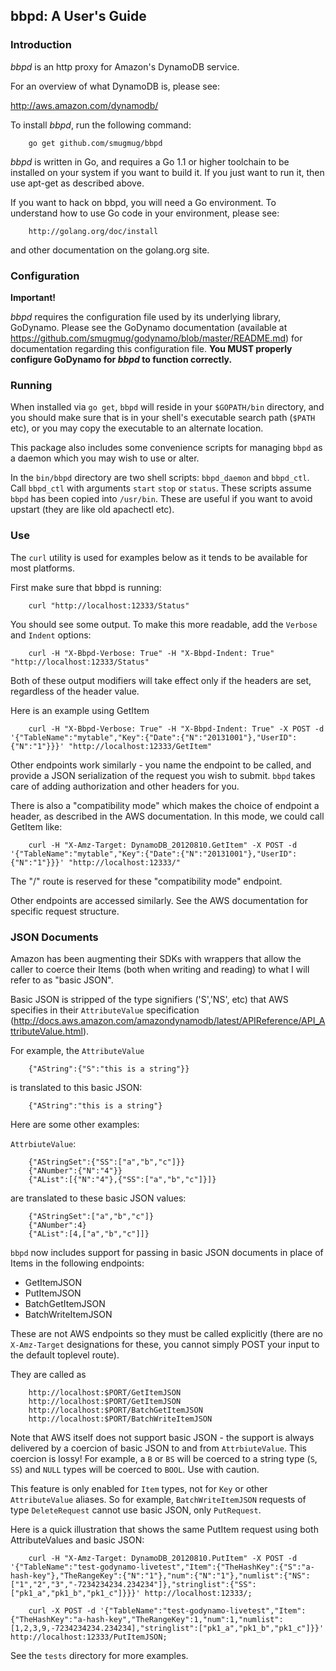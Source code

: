 ## bbpd: A User's Guide

### Introduction

*bbpd* is an http proxy for Amazon's DynamoDB service.

For an overview of what DynamoDB is, please see:

http://aws.amazon.com/dynamodb/

To install *bbpd*, run the following command:

        go get github.com/smugmug/bbpd

*bbpd* is written in Go, and requires a Go 1.1 or higher toolchain to be installed on your system
if you want to build it. If you just want to run it, then use apt-get as described above.

If you want to hack on bbpd, you will need a Go environment.
To understand how to use Go code in your environment, please see:

        http://golang.org/doc/install

and other documentation on the golang.org site.

### Configuration

**Important!**

*bbpd* requires the configuration file used by its underlying library, GoDynamo. Please see
the GoDynamo documentation (available at https://github.com/smugmug/godynamo/blob/master/README.md) for
documentation regarding this configuration file. **You MUST properly configure GoDynamo for *bbpd* to
function correctly.**


### Running

When installed via `go get`, `bbpd` will reside in your `$GOPATH/bin` directory, and you should
make sure that is in your shell's executable search path (`$PATH` etc), or you may copy the
executable to an alternate location.

This package also includes some convenience scripts for managing `bbpd` as a daemon which
you may wish to use or alter.

In the `bin/bbpd` directory are two shell scripts: `bbpd_daemon` and `bbpd_ctl`. Call
`bbpd_ctl` with arguments `start` `stop` or `status`. These scripts assume `bbpd` has been copied into
`/usr/bin`. These are useful if you want to avoid upstart (they are like old apachectl etc).

### Use

The `curl` utility is used for examples below as it tends to be available for most platforms.

First make sure that bbpd is running:

        curl "http://localhost:12333/Status"

You should see some output. To make this more readable, add the `Verbose` and `Indent` options:

        curl -H "X-Bbpd-Verbose: True" -H "X-Bbpd-Indent: True" "http://localhost:12333/Status"

Both of these output modifiers will take effect only if the headers are set, regardless of the
header value.

Here is an example using GetItem

        curl -H "X-Bbpd-Verbose: True" -H "X-Bbpd-Indent: True" -X POST -d '{"TableName":"mytable","Key":{"Date":{"N":"20131001"},"UserID":{"N":"1"}}}' "http://localhost:12333/GetItem"

Other endpoints work similarly - you name the endpoint to be called, and provide a JSON serialization of the request you wish
to submit. `bbpd` takes care of adding authorization and other headers for you.

There is also a "compatibility mode" which makes the choice of endpoint a header, as described in the AWS documentation.
In this mode, we could call GetItem like:

        curl -H "X-Amz-Target: DynamoDB_20120810.GetItem" -X POST -d '{"TableName":"mytable","Key":{"Date":{"N":"20131001"},"UserID":{"N":"1"}}}' "http://localhost:12333/"

The "/" route is reserved for these "compatibility mode" endpoint.

Other endpoints are accessed similarly. See the AWS documentation for specific request structure.

### JSON Documents

Amazon has been augmenting their SDKs with wrappers that allow the caller to coerce
their Items (both when writing and reading) to what I will refer to as "basic JSON".

Basic JSON is stripped of the type signifiers ('S','NS', etc) that AWS specifies in their
`AttributeValue` specification (http://docs.aws.amazon.com/amazondynamodb/latest/APIReference/API_AttributeValue.html).

For example, the `AttributeValue`

        {"AString":{"S":"this is a string"}}

is translated to this basic JSON:

        {"AString":"this is a string"}

Here are some other examples:

`AttrbiuteValue`:

        {"AStringSet":{"SS":["a","b","c"]}}
        {"ANumber":{"N":"4"}}
        {"AList":[{"N":"4"},{"SS":["a","b","c"]}]}

are translated to these basic JSON values:

        {"AStringSet":["a","b","c"]}
        {"ANumber":4}
        {"AList":[4,["a","b","c"]]}

`bbpd` now includes support for passing in basic JSON documents in place of Items in the
following endpoints:

- GetItemJSON
- PutItemJSON
- BatchGetItemJSON
- BatchWriteItemJSON

These are not AWS endpoints so they must be called explicitly (there are no `X-Amz-Target`
designations for these, you cannot simply POST your input to the default toplevel route).

They are called as

        http://localhost:$PORT/GetItemJSON
        http://localhost:$PORT/GetItemJSON
        http://localhost:$PORT/BatchGetItemJSON
        http://localhost:$PORT/BatchWriteItemJSON

Note that AWS itself does not support basic JSON - the support is always delivered by a
coercion of basic JSON to and from `AttrbiuteValue`. This coercion is lossy! For example,
a `B` or `BS` will be coerced to a string type (`S`, `SS`) and `NULL` types will be
coerced to `BOOL`. Use with caution.

This feature is only enabled for `Item` types, not for `Key` or other `AttributeValue`
aliases. So for example, `BatchWriteItemJSON` requests of type `DeleteRequest` cannot use
basic JSON, only `PutRequest`.

Here is a quick illustration that shows the same PutItem request using both AttributeValues
and basic JSON:

        curl -H "X-Amz-Target: DynamoDB_20120810.PutItem" -X POST -d '{"TableName":"test-godynamo-livetest","Item":{"TheHashKey":{"S":"a-hash-key"},"TheRangeKey":{"N":"1"},"num":{"N":"1"},"numlist":{"NS":["1","2","3","-7234234234.234234"]},"stringlist":{"SS":["pk1_a","pk1_b","pk1_c"]}}}' http://localhost:12333/;

        curl -X POST -d '{"TableName":"test-godynamo-livetest","Item":{"TheHashKey":"a-hash-key","TheRangeKey":1,"num":1,"numlist":[1,2,3,9,-7234234234.234234],"stringlist":["pk1_a","pk1_b","pk1_c"]}}' http://localhost:12333/PutItemJSON;

See the `tests` directory for more examples.
